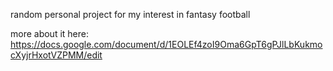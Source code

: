 random personal project for my interest in fantasy football

more about it here: https://docs.google.com/document/d/1EOLEf4zoI9Oma6GpT6gPJlLbKukmocXyjrHxotVZPMM/edit
